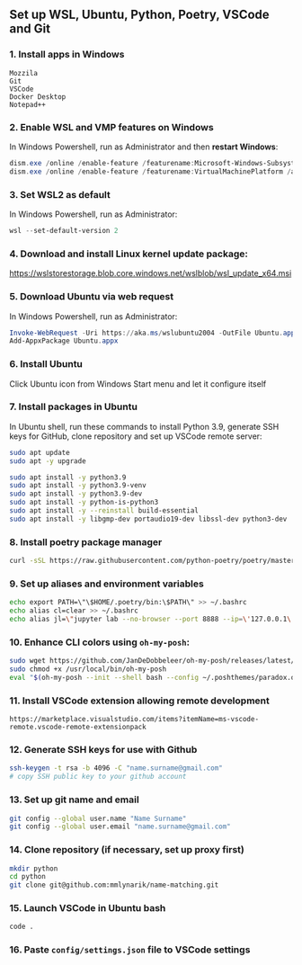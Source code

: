 Set up WSL, Ubuntu, Python, Poetry, VSCode and Git
------------

### 1. Install apps in Windows
```
Mozzila
Git
VSCode
Docker Desktop
Notepad++
```

### 2. Enable WSL and VMP features on Windows
In Windows Powershell, run as Administrator and then **restart Windows**: 
```powershell
dism.exe /online /enable-feature /featurename:Microsoft-Windows-Subsystem-Linux /all /norestart
dism.exe /online /enable-feature /featurename:VirtualMachinePlatform /all /norestart
```

### 3. Set WSL2 as default
In Windows Powershell, run as Administrator:
```powershell
wsl --set-default-version 2
```

### 4. Download and install Linux kernel update package:
https://wslstorestorage.blob.core.windows.net/wslblob/wsl_update_x64.msi


### 5. Download Ubuntu via web request
In Windows Powershell, run as Administrator:
```powershell
Invoke-WebRequest -Uri https://aka.ms/wslubuntu2004 -OutFile Ubuntu.appx -UseBasicParsing
Add-AppxPackage Ubuntu.appx
```

### 6. Install Ubuntu 
Click Ubuntu icon from Windows Start menu and let it configure itself

### 7. Install packages in Ubuntu
In Ubuntu shell, run these commands to install Python 3.9, generate SSH keys for GitHub, clone repository and set up VSCode remote server:
```bash
sudo apt update
sudo apt -y upgrade

sudo apt install -y python3.9
sudo apt install -y python3.9-venv
sudo apt install -y python3.9-dev
sudo apt install -y python-is-python3
sudo apt install -y --reinstall build-essential
sudo apt install -y libgmp-dev portaudio19-dev libssl-dev python3-dev
```

### 8. Install poetry package manager
```bash
curl -sSL https://raw.githubusercontent.com/python-poetry/poetry/master/get-poetry.py | python3.9 -
```

### 9. Set up aliases and environment variables
```bash
echo export PATH=\"\$HOME/.poetry/bin:\$PATH\" >> ~/.bashrc
echo alias cl=clear >> ~/.bashrc
echo alias jl=\"jupyter lab --no-browser --port 8888 --ip=\'127.0.0.1\' --ContentManager.allow_hidden=True --ServerApp.token=\'\' --ServerApp.password=\'\'\" >> ~/.bashrc
```

### 10. Enhance CLI colors using `oh-my-posh`:
```bash
sudo wget https://github.com/JanDeDobbeleer/oh-my-posh/releases/latest/download/posh-linux-amd64 -O /usr/local/bin/oh-my-posh
sudo chmod +x /usr/local/bin/oh-my-posh
eval "$(oh-my-posh --init --shell bash --config ~/.poshthemes/paradox.omp.json)"
```

### 11. Install VSCode extension allowing remote development
```
https://marketplace.visualstudio.com/items?itemName=ms-vscode-remote.vscode-remote-extensionpack
```

### 12. Generate SSH keys for use with Github
```bash
ssh-keygen -t rsa -b 4096 -C "name.surname@gmail.com"
# copy SSH public key to your github account
```

### 13. Set up git name and email 
```bash
git config --global user.name "Name Surname"
git config --global user.email "name.surname@gmail.com"
```

### 14. Clone repository (if necessary, set up proxy first)
```bash
mkdir python
cd python
git clone git@github.com:mmlynarik/name-matching.git
```

### 15. Launch VSCode in Ubuntu bash
```bash
code .
```

### 16. Paste `config/settings.json` file to VSCode settings 
